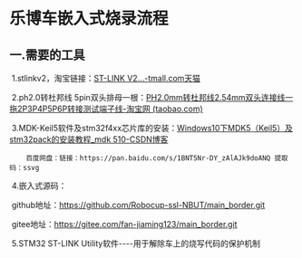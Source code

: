 # 					乐博车嵌入式烧录流程

## 一.需要的工具

​		1.stlinkv2，淘宝链接：[ST-LINK V2...-tmall.com天猫](https://detail.tmall.com/item.htm?id=721142227129&ali_refid=a3_430673_1006:1303560141:N:MXngtKJe48FnLBBMs3rZaA%3D%3D:a3c982211afb044e926e470a3f023497&ali_trackid=1_a3c982211afb044e926e470a3f023497&spm=a2e0b.20350158.31919782.6&bxsign=tanHISA8ogqubwspLzIcAK4y_8h3OPa93BHgkPXh5b5VLb9P8uT0E9Tup0jODBncSB3vo-YIon9UKVEA02CbfZbdJv3khD65_Cii0fHDJ8W1qk)

​		2.ph2.0转杜邦线 5pin双头排母一根：[PH2.0mm转杜邦线2.54mm双头连接线一拖2P3P4P5P6P转接测试端子线-淘宝网 (taobao.com)](https://item.taobao.com/item.htm?app=chrome&bxsign=scdj2FSl05uOotPH52vR4iFUCqba_9tb9eCuxQNGEX6Do8D_gAczq3RibGIjcIThb9T81WrpZeD6TJv-jjgfag0PHDgYg8kidlhlZnauGnaJaoyWGXPqpj7BzeJA9fqhExt&cpp=1&id=681787142664&price=2.4-7.2&shareUniqueId=26893633518&share_crt_v=1&shareurl=true&short_name=h.gWw14y0R10XzUwK&skuId=5056983487022&sourceType=item,item&sp_tk=VnpmVFd3NXFmTHE=&spm=a2159r.13376460.0.0&suid=ff3fcc17-0df3-40c4-9beb-7064260fa425&tbSocialPopKey=shareItem&tk=VzfTWw5qfLq&un=73098ffb6eb1e43c3431ceaac3991f67&un_site=0&ut_sk=1.YzEMXF0ACzIDAAJ7KpPkmW1r_21646297_1716893034437.Copy.1)

​		3.MDK-Keil5软件及stm32f4xx芯片库的安装：[Windows10下MDK5（Keil5）及stm32pack的安装教程_mdk 510-CSDN博客](https://blog.csdn.net/qq_45264808/article/details/108899662?ops_request_misc=%7B%22request%5Fid%22%3A%22171688395716777224422395%22%2C%22scm%22%3A%2220140713.130102334..%22%7D&request_id=171688395716777224422395&biz_id=0&utm_medium=distribute.pc_search_result.none-task-blog-2~all~sobaiduend~default-1-108899662-null-null.142^v100^pc_search_result_base3&utm_term=windows下载keil5&spm=1018.2226.3001.4187)

		百度网盘：链接：https://pan.baidu.com/s/1BNT5Nr-DY_zAlAJk9doANQ 提取码：ssvg

​		4.嵌入式源码：

​			github地址：https://github.com/Robocup-ssl-NBUT/main_border.git

​			gitee地址：https://gitee.com/fan-jiaming123/main_border.git

​		5.STM32 ST-LINK Utility软件----用于解除车上的烧写代码的保护机制

​	

